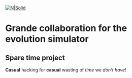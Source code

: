 [![N|Solid](https://www.fmf.uni-lj.si/si/img/logo.gif)](https://en.wikipedia.org/wiki/Evolution)

# Grande collaboration for the evolution simulator
## Spare time project
**Casual** hacking for **casual** wasting of *time* we *don't have*! 
